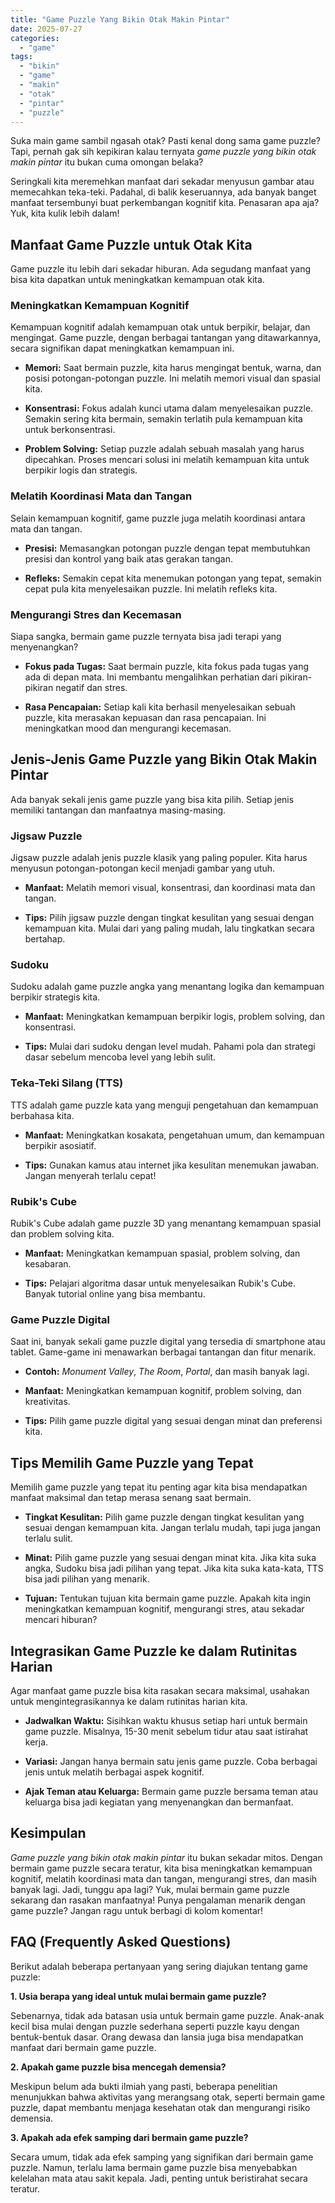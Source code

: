 ```yaml
---
title: "Game Puzzle Yang Bikin Otak Makin Pintar"
date: 2025-07-27
categories: 
  - "game"
tags: 
  - "bikin"
  - "game"
  - "makin"
  - "otak"
  - "pintar"
  - "puzzle"
---
```


Suka main game sambil ngasah otak? Pasti kenal dong sama game puzzle? Tapi, pernah gak sih kepikiran kalau ternyata _game puzzle yang bikin otak makin pintar_ itu bukan cuma omongan belaka?

Seringkali kita meremehkan manfaat dari sekadar menyusun gambar atau memecahkan teka-teki. Padahal, di balik keseruannya, ada banyak banget manfaat tersembunyi buat perkembangan kognitif kita. Penasaran apa aja? Yuk, kita kulik lebih dalam!

## Manfaat Game Puzzle untuk Otak Kita

Game puzzle itu lebih dari sekadar hiburan. Ada segudang manfaat yang bisa kita dapatkan untuk meningkatkan kemampuan otak kita.

### Meningkatkan Kemampuan Kognitif

Kemampuan kognitif adalah kemampuan otak untuk berpikir, belajar, dan mengingat. Game puzzle, dengan berbagai tantangan yang ditawarkannya, secara signifikan dapat meningkatkan kemampuan ini.

- **Memori:** Saat bermain puzzle, kita harus mengingat bentuk, warna, dan posisi potongan-potongan puzzle. Ini melatih memori visual dan spasial kita.
    
- **Konsentrasi:** Fokus adalah kunci utama dalam menyelesaikan puzzle. Semakin sering kita bermain, semakin terlatih pula kemampuan kita untuk berkonsentrasi.
    
- **Problem Solving:** Setiap puzzle adalah sebuah masalah yang harus dipecahkan. Proses mencari solusi ini melatih kemampuan kita untuk berpikir logis dan strategis.
    

### Melatih Koordinasi Mata dan Tangan

Selain kemampuan kognitif, game puzzle juga melatih koordinasi antara mata dan tangan.

- **Presisi:** Memasangkan potongan puzzle dengan tepat membutuhkan presisi dan kontrol yang baik atas gerakan tangan.
    
- **Refleks:** Semakin cepat kita menemukan potongan yang tepat, semakin cepat pula kita menyelesaikan puzzle. Ini melatih refleks kita.
    

### Mengurangi Stres dan Kecemasan

Siapa sangka, bermain game puzzle ternyata bisa jadi terapi yang menyenangkan?

- **Fokus pada Tugas:** Saat bermain puzzle, kita fokus pada tugas yang ada di depan mata. Ini membantu mengalihkan perhatian dari pikiran-pikiran negatif dan stres.
    
- **Rasa Pencapaian:** Setiap kali kita berhasil menyelesaikan sebuah puzzle, kita merasakan kepuasan dan rasa pencapaian. Ini meningkatkan mood dan mengurangi kecemasan.
    

## Jenis-Jenis Game Puzzle yang Bikin Otak Makin Pintar

Ada banyak sekali jenis game puzzle yang bisa kita pilih. Setiap jenis memiliki tantangan dan manfaatnya masing-masing.

### Jigsaw Puzzle

Jigsaw puzzle adalah jenis puzzle klasik yang paling populer. Kita harus menyusun potongan-potongan kecil menjadi gambar yang utuh.

- **Manfaat:** Melatih memori visual, konsentrasi, dan koordinasi mata dan tangan.
    
- **Tips:** Pilih jigsaw puzzle dengan tingkat kesulitan yang sesuai dengan kemampuan kita. Mulai dari yang paling mudah, lalu tingkatkan secara bertahap.
    

### Sudoku

Sudoku adalah game puzzle angka yang menantang logika dan kemampuan berpikir strategis kita.

- **Manfaat:** Meningkatkan kemampuan berpikir logis, problem solving, dan konsentrasi.
    
- **Tips:** Mulai dari sudoku dengan level mudah. Pahami pola dan strategi dasar sebelum mencoba level yang lebih sulit.
    

### Teka-Teki Silang (TTS)

TTS adalah game puzzle kata yang menguji pengetahuan dan kemampuan berbahasa kita.

- **Manfaat:** Meningkatkan kosakata, pengetahuan umum, dan kemampuan berpikir asosiatif.
    
- **Tips:** Gunakan kamus atau internet jika kesulitan menemukan jawaban. Jangan menyerah terlalu cepat!
    

### Rubik's Cube

Rubik's Cube adalah game puzzle 3D yang menantang kemampuan spasial dan problem solving kita.

- **Manfaat:** Meningkatkan kemampuan spasial, problem solving, dan kesabaran.
    
- **Tips:** Pelajari algoritma dasar untuk menyelesaikan Rubik's Cube. Banyak tutorial online yang bisa membantu.
    

### Game Puzzle Digital

Saat ini, banyak sekali game puzzle digital yang tersedia di smartphone atau tablet. Game-game ini menawarkan berbagai tantangan dan fitur menarik.

- **Contoh:** _Monument Valley_, _The Room_, _Portal_, dan masih banyak lagi.
    
- **Manfaat:** Meningkatkan kemampuan kognitif, problem solving, dan kreativitas.
    
- **Tips:** Pilih game puzzle digital yang sesuai dengan minat dan preferensi kita.
    

## Tips Memilih Game Puzzle yang Tepat

Memilih game puzzle yang tepat itu penting agar kita bisa mendapatkan manfaat maksimal dan tetap merasa senang saat bermain.

- **Tingkat Kesulitan:** Pilih game puzzle dengan tingkat kesulitan yang sesuai dengan kemampuan kita. Jangan terlalu mudah, tapi juga jangan terlalu sulit.
    
- **Minat:** Pilih game puzzle yang sesuai dengan minat kita. Jika kita suka angka, Sudoku bisa jadi pilihan yang tepat. Jika kita suka kata-kata, TTS bisa jadi pilihan yang menarik.
    
- **Tujuan:** Tentukan tujuan kita bermain game puzzle. Apakah kita ingin meningkatkan kemampuan kognitif, mengurangi stres, atau sekadar mencari hiburan?
    

## Integrasikan Game Puzzle ke dalam Rutinitas Harian

Agar manfaat game puzzle bisa kita rasakan secara maksimal, usahakan untuk mengintegrasikannya ke dalam rutinitas harian kita.

- **Jadwalkan Waktu:** Sisihkan waktu khusus setiap hari untuk bermain game puzzle. Misalnya, 15-30 menit sebelum tidur atau saat istirahat kerja.
    
- **Variasi:** Jangan hanya bermain satu jenis game puzzle. Coba berbagai jenis untuk melatih berbagai aspek kognitif.
    
- **Ajak Teman atau Keluarga:** Bermain game puzzle bersama teman atau keluarga bisa jadi kegiatan yang menyenangkan dan bermanfaat.
    

## Kesimpulan

_Game puzzle yang bikin otak makin pintar_ itu bukan sekadar mitos. Dengan bermain game puzzle secara teratur, kita bisa meningkatkan kemampuan kognitif, melatih koordinasi mata dan tangan, mengurangi stres, dan masih banyak lagi. Jadi, tunggu apa lagi? Yuk, mulai bermain game puzzle sekarang dan rasakan manfaatnya! Punya pengalaman menarik dengan game puzzle? Jangan ragu untuk berbagi di kolom komentar!

## FAQ (Frequently Asked Questions)

Berikut adalah beberapa pertanyaan yang sering diajukan tentang game puzzle:

**1\. Usia berapa yang ideal untuk mulai bermain game puzzle?**

Sebenarnya, tidak ada batasan usia untuk bermain game puzzle. Anak-anak kecil bisa mulai dengan puzzle sederhana seperti puzzle kayu dengan bentuk-bentuk dasar. Orang dewasa dan lansia juga bisa mendapatkan manfaat dari bermain game puzzle.

**2\. Apakah game puzzle bisa mencegah demensia?**

Meskipun belum ada bukti ilmiah yang pasti, beberapa penelitian menunjukkan bahwa aktivitas yang merangsang otak, seperti bermain game puzzle, dapat membantu menjaga kesehatan otak dan mengurangi risiko demensia.

**3\. Apakah ada efek samping dari bermain game puzzle?**

Secara umum, tidak ada efek samping yang signifikan dari bermain game puzzle. Namun, terlalu lama bermain game puzzle bisa menyebabkan kelelahan mata atau sakit kepala. Jadi, penting untuk beristirahat secara teratur.
